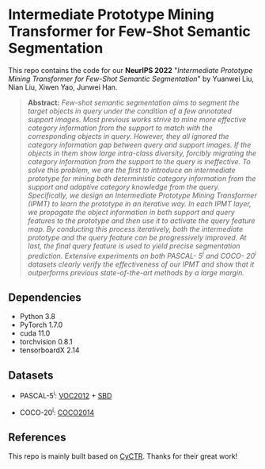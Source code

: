 # Intermediate Prototype Mining Transformer for Few-Shot Semantic Segmentation
This repo contains the code for our **NeurIPS 2022** "*Intermediate Prototype Mining Transformer for Few-Shot Semantic Segmentation*" by Yuanwei Liu, Nian Liu, Xiwen Yao, Junwei Han.

> **Abstract:** *Few-shot semantic segmentation aims to segment the target objects in query under the condition of a few annotated support images. Most previous works strive to mine more effective category information from the support to match with the corresponding objects in query. However, they all ignored the category information gap between query and support images. If the objects in them show large intra-class diversity, forcibly migrating the category information from the support to the query is ineffective. To solve this problem, we are the first to introduce an intermediate prototype for mining both deterministic category information from the support and adaptive category knowledge from the query. Specifically, we design an Intermediate Prototype Mining Transformer (IPMT) to learn the prototype in an iterative way. In each IPMT layer, we propagate the object information in both support and query features to the prototype and then use it to activate the query feature map. By conducting this process iteratively, both the intermediate prototype and the query feature can be progressively improved. At last, the final query feature is used to yield precise segmentation prediction. Extensive experiments on both PASCAL- 5<sup>i</sup> and COCO- 20<sup>i</sup> datasets clearly verify the effectiveness of our IPMT and show that it outperforms previous state-of-the-art methods by a large margin.*


## Dependencies

- Python 3.8
- PyTorch 1.7.0
- cuda 11.0
- torchvision 0.8.1
- tensorboardX 2.14

## Datasets

- PASCAL-5<sup>i</sup>:  [VOC2012](http://host.robots.ox.ac.uk/pascal/VOC/voc2012/) + [SBD](http://home.bharathh.info/pubs/codes/SBD/download.html)

- COCO-20<sup>i</sup>:  [COCO2014](https://cocodataset.org/#download)

## References

This repo is mainly built based on [CyCTR](https://github.com/GengDavid/CyCTR). Thanks for their great work!
